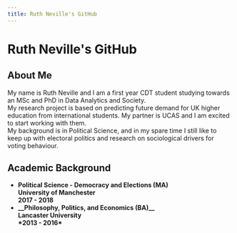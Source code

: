 ```yaml
---
title: Ruth Neville's GitHub
---
```


<h1> Ruth Neville's GitHub </h1>

<h2> About Me </h2>
<p> My name is Ruth Neville and I am a first year CDT student studying towards an MSc and PhD in Data Analytics and Society.<br>  
My research project is based on predicting future demand for UK higher education from international students. My partner is UCAS and I am excited to start working with them.<br>
My background is in Political Science, and in my spare time I still like to keep up with electoral politics and research on sociological drivers for voting behaviour. </p>

<h2> Academic Background </h2>
<ul>
<li> <strong> Political Science - Democracy and Elections (MA) <strong> <br>
  University of Manchester  <br>
  2017 - 2018 </li>
<li> __Philosophy, Politics, and Economics (BA)__ <br>
  Lancaster University  <br>
  *2013 - 2016* </li>  
</ul>
